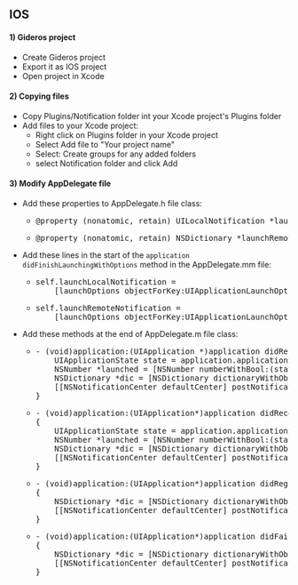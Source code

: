 <h2>IOS</h2>
<h4>1) Gideros project</h4>
<ul>
<li>Create Gideros project</li>
<li>Export it as IOS project</li>
<li>Open project in Xcode</li>
</ul>
<h4>2) Copying files</h4>
<ul>
<li>Copy Plugins/Notification folder int your Xcode project's Plugins folder</li>
<li>Add files to your Xcode project:
<ul>
<li>Right click on Plugins folder in your Xcode project</li>
<li>Select Add file to "Your project name"</li>
<li>Select: Create groups for any added folders</li>
<li>select Notification folder and click Add</li>
</ul>
</li>
</ul>
<h4>3) Modify AppDelegate file</h4>
<ul>
<li>Add these properties to AppDelegate.h file class:</li>
<ul>
	<li><pre>@property (nonatomic, retain) UILocalNotification *launchLocalNotification;</pre></li>
	<li><pre>@property (nonatomic, retain) NSDictionary *launchRemoteNotification;</pre></li>
</ul>
<li>Add these lines in the start of the <code>application didFinishLaunchingWithOptions</code> method in the AppDelegate.mm file:</li>
<ul>
	<li><pre>self.launchLocalNotification =
    [launchOptions objectForKey:UIApplicationLaunchOptionsLocalNotificationKey];</pre></li>
	<li><pre>self.launchRemoteNotification =
    [launchOptions objectForKey:UIApplicationLaunchOptionsRemoteNotificationKey];</pre></li>
</ul>
<li>Add these methods at the end of AppDelegate.m file class:</li>
<ul>
<li><pre>- (void)application:(UIApplication *)application didReceiveLocalNotification:(UILocalNotification *)notification {
    UIApplicationState state = application.applicationState;
    NSNumber *launched = [NSNumber numberWithBool:(state ==UIApplicationStateInactive)];
    NSDictionary *dic = [NSDictionary dictionaryWithObjectsAndKeys:notification, @"notification", launched, @"launched", nil];
    [[NSNotificationCenter defaultCenter] postNotificationName:@"onLocalNotification" object:self userInfo:dic];
}</pre></li>
<li><pre>- (void)application:(UIApplication*)application didReceiveRemoteNotification:(NSDictionary*)userInfo
{
    UIApplicationState state = application.applicationState;
    NSNumber *launched = [NSNumber numberWithBool:(state ==UIApplicationStateInactive)];
    NSDictionary *dic = [NSDictionary dictionaryWithObjectsAndKeys:userInfo, @"payLoad", launched, @"launched", nil];
    [[NSNotificationCenter defaultCenter] postNotificationName:@"onPushNotification" object:self userInfo:dic];
}</pre></li>
<li><pre>- (void)application:(UIApplication*)application didRegisterForRemoteNotificationsWithDeviceToken:(NSData*)deviceToken
{
    NSDictionary *dic = [NSDictionary dictionaryWithObject:[deviceToken description] forKey:@"token"];
    [[NSNotificationCenter defaultCenter] postNotificationName:@"onPushRegistration" object:self userInfo:dic];
}</pre></li>
<li><pre>- (void)application:(UIApplication*)application didFailToRegisterForRemoteNotificationsWithError:(NSError*)error
{
    NSDictionary *dic = [NSDictionary dictionaryWithObject:error forKey:@"error"];
    [[NSNotificationCenter defaultCenter] postNotificationName:@"onPushRegistrationError" object:self userInfo:dic];
}</pre></li>
</ul>
</ul>